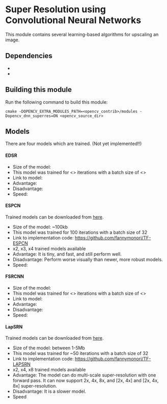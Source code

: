 # Super Resolution using Convolutional Neural Networks

This module contains several learning-based algorithms for upscaling an image.

## Dependencies
-
-

## Building this module

Run the following command to build this module:

```make
cmake -DOPENCV_EXTRA_MODULES_PATH=<opencv_contrib>/modules -Dopencv_dnn_superres=ON <opencv_source_dir>
```

## Models

There are four models which are trained. (Not yet implemented!!)

#### EDSR

- Size of the model:
- This model was trained for <> iterations with a batch size of <>
- Link to model:
- Advantage:
- Disadvantage:
- Speed:

#### ESPCN

Trained models can be downloaded from [here](https://github.com/fannymonori/TF-ESPCN/tree/master/export).

- Size of the model: ~100kb
- This model was trained for 100 iterations with a batch size of 32
- Link to implementation code: https://github.com/fannymonori/TF-ESPCN
- x2, x3, x4 trained models available
- Advantage: It is tiny, and fast, and still perform well.
- Disadvantage: Perform worse visually than newer, more robust models.
- Speed:

#### FSRCNN

- Size of the model:
- This model was trained for <> iterations with a batch size of <>
- Link to model:
- Advantage:
- Disadvantage:
- Speed:

#### LapSRN

Trained models can be downloaded from [here](https://github.com/fannymonori/TF-LapSRN/tree/master/export).

- Size of the model: between 1-5Mb
- This model was trained for ~50 iterations with a batch size of 32
- Link to implementation code: https://github.com/fannymonori/TF-LAPSRN
- x2, x4, x8 trained models available
- Advantage: The model can do multi-scale super-resolution with one forward pass. It can now support 2x, 4x, 8x, and [2x, 4x] and [2x, 4x, 8x] super-resolution.
- Disadvantage: It is a slower model.
- Speed